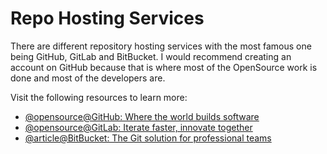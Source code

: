 # Repo Hosting Services

There are different repository hosting services with the most famous one being GitHub, GitLab and BitBucket. I would recommend creating an account on GitHub because that is where most of the OpenSource work is done and most of the developers are.

Visit the following resources to learn more:

- [@opensource@GitHub: Where the world builds software](https://github.com)
- [@opensource@GitLab: Iterate faster, innovate together](https://gitlab.com)
- [@article@BitBucket: The Git solution for professional teams](https://bitbucket.com)